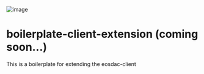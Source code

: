 ![image](https://user-images.githubusercontent.com/44613132/57913107-30bda400-788c-11e9-92f9-c53b6692d727.png)

# boilerplate-client-extension (coming soon...)
This is a boilerplate for extending the eosdac-client
